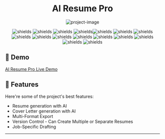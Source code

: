 <h1 align="center" id="title">AI Resume Pro</h1>

<p align="center"><img src="https://socialify.git.ci/Ehtesham-Ul-Haq/ai-resume-pro/image?custom_language=Next.js&amp;description=1&amp;font=Jost&amp;language=1&amp;logo=https%3A%2F%2Fgithub.com%2FEhtesham-Ul-Haq%2Fai-resume-pro%2Fblob%2Fmain%2Fpublic%2Fimg%2Flogo.png%3Fraw%3Dtrue&amp;name=1&amp;owner=1&amp;pattern=Solid&amp;theme=Auto" alt="project-image"></p>

<p align="center"><img src="https://img.shields.io/badge/version-0.1.0-blue.svg" alt="shields"> <img src="https://img.shields.io/badge/node-%3E%3D20-green.svg" alt="shields"> <img src="https://img.shields.io/badge/next.js-15.3.5-black?logo=next.js" alt="shields"> <img src="https://img.shields.io/badge/react-19.0.0-blue?logo=react" alt="shields"><img src="https://img.shields.io/badge/typescript-5-blue?logo=typescript" alt="shields"> <img src="https://img.shields.io/badge/tailwindcss-4-38B2AC?logo=tailwindcss" alt="shields"> <img src="https://img.shields.io/badge/license-MIT-green" alt="shields"> <img src="https://img.shields.io/badge/eslint-9-4B32C3?logo=eslint" alt="shields"> <img src="https://img.shields.io/badge/code%20style-prettier-ff69b4?logo=prettier" alt="shields"> <img src="https://img.shields.io/badge/clerk-6.24.0-orange" alt="shields"> <img src="https://img.shields.io/badge/google--generative--ai-0.24.1-red" alt="shields"> <img src="https://img.shields.io/badge/axios-1.11.0-blue" alt="shields"> <img src="https://img.shields.io/badge/mongoose-8.16.2-red?logo=mongodb" alt="shields"> <img src="https://img.shields.io/badge/react--hook--form-7.60.0-EC5990" alt="shields"> <img src="https://img.shields.io/badge/framer--motion-12.23.0-black?logo=framer" alt="shields"> <img src="https://img.shields.io/github/stars/Ehtesham-Ul-Haq/ai-resume-pro?style=social" alt="shields"></p>

<h2>🚀 Demo</h2>

[AI Resume Pro Live Demo](https://airesumepro.vercel.app/)

<h2>🧐 Features</h2>

Here're some of the project's best features:

- Resume generation with AI
- Cover Letter generation with AI
- Multi-Format Export
- Version Control - Can Create Multiple or Separate Resumes
- Job-Specific Drafting

---
